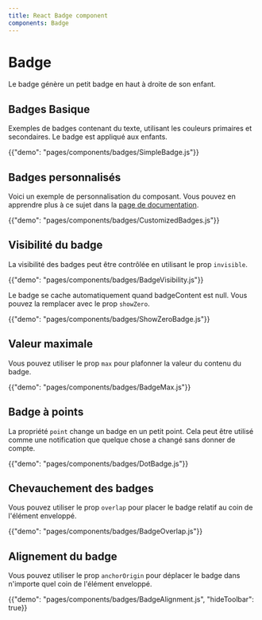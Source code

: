 ```yaml
---
title: React Badge component
components: Badge
---
```


# Badge

<p class="description">Le badge génère un petit badge en haut à droite de son enfant.</p>

## Badges Basique

Exemples de badges contenant du texte, utilisant les couleurs primaires et secondaires. Le badge est appliqué aux enfants.

{{"demo": "pages/components/badges/SimpleBadge.js"}}

## Badges personnalisés

Voici un exemple de personnalisation du composant. Vous pouvez en apprendre plus à ce sujet dans la [page de documentation](/customization/components/).

{{"demo": "pages/components/badges/CustomizedBadges.js"}}

## Visibilité du badge

La visibilité des badges peut être contrôlée en utilisant le prop `invisible`.

{{"demo": "pages/components/badges/BadgeVisibility.js"}}

Le badge se cache automatiquement quand badgeContent est null. Vous pouvez la remplacer avec le prop `showZero`.

{{"demo": "pages/components/badges/ShowZeroBadge.js"}}

## Valeur maximale

Vous pouvez utiliser le prop `max` pour plafonner la valeur du contenu du badge.

{{"demo": "pages/components/badges/BadgeMax.js"}}

## Badge à points

La propriété `point` change un badge en un petit point. Cela peut être utilisé comme une notification que quelque chose a changé sans donner de compte.

{{"demo": "pages/components/badges/DotBadge.js"}}

## Chevauchement des badges

Vous pouvez utiliser le prop `overlap` pour placer le badge relatif au coin de l'élément enveloppé.

{{"demo": "pages/components/badges/BadgeOverlap.js"}}

## Alignement du badge

Vous pouvez utiliser le prop `anchorOrigin` pour déplacer le badge dans n'importe quel coin de l'élément enveloppé.

{{"demo": "pages/components/badges/BadgeAlignment.js", "hideToolbar": true}}